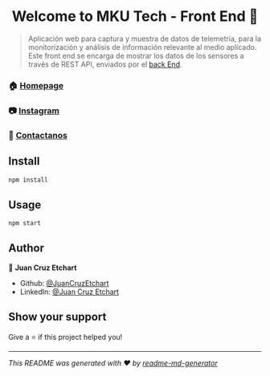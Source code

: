 <h1 align="center">Welcome to MKU Tech - Front End 👋</h1>
<p>
</p>

> Aplicación web para captura y muestra de datos de telemetría, para la monitorización y análisis de información relevante al medio aplicado. 
Este front end se encarga de mostrar los datos de los sensores a través de REST API, enviados por el [back End](https://github.com/JuanCruzEtchart/MKU_Back_End).

### 🏠 [Homepage](https://www.mkutech.com)
### 📷 [Instagram](https://www.instagram.com/mku.tech/)

### 📨 [Contactanos](mailto:contact@mkutech.com)

## Install

```sh
npm install
```

## Usage

```sh
npm start
```

## Author

👤 **Juan Cruz Etchart**

* Github: [@JuanCruzEtchart](https://github.com/JuanCruzEtchart)
* LinkedIn: [@Juan Cruz Etchart](https://www.linkedin.com/in/juan-cruz-etchart/)

## Show your support

Give a ⭐️ if this project helped you!

***
_This README was generated with ❤️ by [readme-md-generator](https://github.com/kefranabg/readme-md-generator)_
